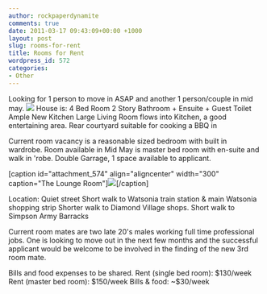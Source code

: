 ```yaml
---
author: rockpaperdynamite
comments: true
date: 2011-03-17 09:43:09+00:00 +1000
layout: post
slug: rooms-for-rent
title: Rooms for Rent
wordpress_id: 572
categories:
- Other
---
```


Looking for 1 person to move in ASAP and another 1 person/couple in mid may.
[![](http://rockpaperdynamite.files.wordpress.com/2011/03/gcp_3160-for-web1.jpg?w=300)](http://rockpaperdynamite.files.wordpress.com/2011/03/gcp_3160-for-web1.jpg)
House is:
4 Bed Room
2 Story
Bathroom + Ensuite + Guest Toilet
Ample New Kitchen
Large Living Room flows into Kitchen, a good entertaining area.
Rear courtyard suitable for cooking a BBQ in

Current room vacancy is a reasonable sized bedroom with built in wardrobe.
Room available in Mid May is master bed room with en-suite and walk in 'robe.
Double Garrage, 1 space available to applicant.

[caption id="attachment_574" align="aligncenter" width="300" caption="The Lounge Room"][![](http://rockpaperdynamite.files.wordpress.com/2011/03/gcp_3134-for-web.jpg?w=300)](http://rockpaperdynamite.files.wordpress.com/2011/03/gcp_3134-for-web.jpg)[/caption]

Location:
Quiet street
Short walk to Watsonia train station & main Watsonia shopping strip
Shorter walk to Diamond Village shops.
Short walk to Simpson Army Barracks

Current room mates are two late 20's males working full time professional jobs. One is looking to move out in the next few months and the successful applicant would be welcome to be involved in the finding of the new 3rd room mate.

Bills and food expenses to be shared.
Rent (single bed room): $130/week
Rent (master bed room): $150/week
Bills & food: ~$30/week
